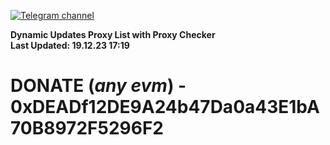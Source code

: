 [![Telegram channel](https://img.shields.io/endpoint?url=https://runkit.io/damiankrawczyk/telegram-badge/branches/master?url=https://t.me/n4z4v0d)](https://t.me/n4z4v0d) 

**Dynamic Updates Proxy List with Proxy Checker**  
**Last Updated: 19.12.23 17:19**

# DONATE (_any evm_) - 0xDEADf12DE9A24b47Da0a43E1bA70B8972F5296F2
